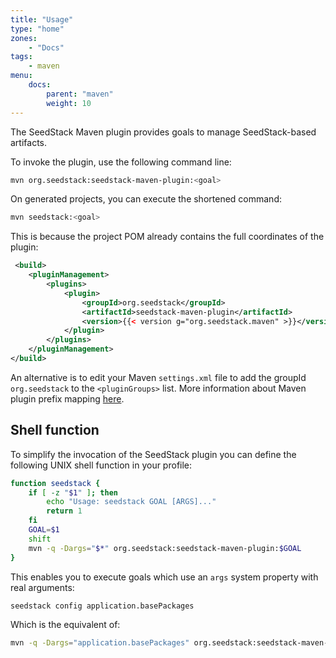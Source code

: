 ```yaml
---
title: "Usage"
type: "home"
zones:
    - "Docs"
tags:
    - maven
menu:
    docs:
        parent: "maven"
        weight: 10
---
```


The SeedStack Maven plugin provides goals to manage SeedStack-based artifacts.<!--more--> 

To invoke the plugin, use the following command line:

```bash 
mvn org.seedstack:seedstack-maven-plugin:<goal>
```

On generated projects, you can execute the shortened command:
 
```bash 
mvn seedstack:<goal>
```

This is because the project POM already contains the full coordinates of the plugin:

```xml
 <build>
    <pluginManagement>
        <plugins>
            <plugin>
                <groupId>org.seedstack</groupId>
                <artifactId>seedstack-maven-plugin</artifactId>
                <version>{{< version g="org.seedstack.maven" >}}</version>
            </plugin>
        </plugins>
    </pluginManagement>
</build>
```

An alternative is to edit your Maven `settings.xml` file to add the groupId `org.seedstack` to the `<pluginGroups>` list.
More information about Maven plugin prefix mapping [here](http://maven.apache.org/guides/introduction/introduction-to-plugin-prefix-mapping.html).        

## Shell function 

To simplify the invocation of the SeedStack plugin you can define the following UNIX shell function in your profile:

```bash
function seedstack {
    if [ -z "$1" ]; then
        echo "Usage: seedstack GOAL [ARGS]..."
        return 1
    fi
    GOAL=$1
    shift
    mvn -q -Dargs="$*" org.seedstack:seedstack-maven-plugin:$GOAL
}
```

This enables you to execute goals which use an `args` system property with real arguments:

```bash
seedstack config application.basePackages
```

Which is the equivalent of:
 
```bash
mvn -q -Dargs="application.basePackages" org.seedstack:seedstack-maven-plugin:config
```
